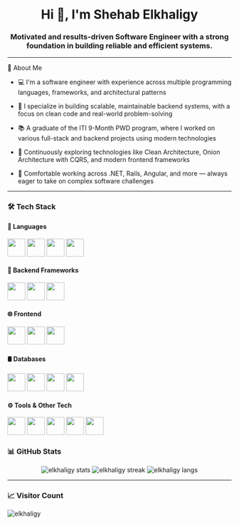 <h1 align="center">Hi 👋, I'm Shehab Elkhaligy</h1>
<h3 align="center">Motivated and results-driven Software Engineer with a strong foundation in building reliable and efficient systems.</h3>

---

🧠 About Me
- 💻 I'm a software engineer with experience across multiple programming languages, frameworks, and architectural patterns

- 🚀 I specialize in building scalable, maintainable backend systems, with a focus on clean code and real-world problem-solving

- 📚 A graduate of the ITI 9-Month PWD program, where I worked on various full-stack and backend projects using modern technologies

- 🌱 Continuously exploring technologies like Clean Architecture, Onion Architecture with CQRS, and modern frontend frameworks

- 💬 Comfortable working across .NET, Rails, Angular, and more — always eager to take on complex software challenges



---

### 🛠️ Tech Stack

#### 🧩 Languages
<p>
  <img src="https://cdn.jsdelivr.net/gh/devicons/devicon/icons/csharp/csharp-original.svg" width="40" />
  <img src="https://cdn.jsdelivr.net/gh/devicons/devicon/icons/python/python-original.svg" width="40" />
  <img src="https://cdn.jsdelivr.net/gh/devicons/devicon/icons/javascript/javascript-original.svg" width="40" />
  <img src="https://cdn.jsdelivr.net/gh/devicons/devicon/icons/ruby/ruby-original.svg" width="40" />
</p>

#### 🧱 Backend Frameworks
<p>
  <img src="https://cdn.jsdelivr.net/gh/devicons/devicon/icons/dot-net/dot-net-original.svg" width="40" />
  <img src="https://cdn.jsdelivr.net/gh/devicons/devicon/icons/rails/rails-plain.svg" width="40" />
  <img src="https://cdn.jsdelivr.net/gh/devicons/devicon/icons/aspnet/aspnet-original.svg" width="40" />
</p>

#### 🌐 Frontend
<p>
  <img src="https://cdn.jsdelivr.net/gh/devicons/devicon/icons/angularjs/angularjs-original.svg" width="40" />
  <img src="https://cdn.jsdelivr.net/gh/devicons/devicon/icons/html5/html5-original.svg" width="40" />
  <img src="https://cdn.jsdelivr.net/gh/devicons/devicon/icons/css3/css3-original.svg" width="40" />
</p>

#### 🛢️ Databases
<p>
  <img src="https://cdn.jsdelivr.net/gh/devicons/devicon/icons/sqlite/sqlite-original.svg" width="40" />
  <img src="https://cdn.jsdelivr.net/gh/devicons/devicon/icons/mysql/mysql-original.svg" width="40" />
  <img src="https://cdn.jsdelivr.net/gh/devicons/devicon/icons/postgresql/postgresql-original.svg" width="40" />
  <img src="https://cdn.jsdelivr.net/gh/devicons/devicon/icons/microsoftsqlserver/microsoftsqlserver-plain.svg" width="40" />
</p>

#### ⚙️ Tools & Other Tech
<p>
  <img src="https://cdn.jsdelivr.net/gh/devicons/devicon/icons/git/git-original.svg" width="40" />
  <img src="https://cdn.jsdelivr.net/gh/devicons/devicon/icons/github/github-original.svg" width="40" />
  <img src="https://cdn.jsdelivr.net/gh/devicons/devicon/icons/vscode/vscode-original.svg" width="40" />
  <img src="https://cdn.jsdelivr.net/gh/devicons/devicon/icons/visualstudio/visualstudio-plain.svg" width="40" />
  <img src="https://cdn.jsdelivr.net/gh/devicons/devicon/icons/docker/docker-original.svg" width="40" />
</p>


### 📊 GitHub Stats
<p align="center">
  <img src="https://github-readme-stats.vercel.app/api?username=elkhaligy&show_icons=true&theme=radical" alt="elkhaligy stats" />
  <img src="https://github-readme-streak-stats.herokuapp.com/?user=elkhaligy&theme=radical" alt="elkhaligy streak" />
  <img src="https://github-readme-stats.vercel.app/api/top-langs/?username=elkhaligy&layout=compact&theme=radical" alt="elkhaligy langs" />
</p>

---

### 📈 Visitor Count
<p align="left">
  <img src="https://komarev.com/ghpvc/?username=elkhaligy&label=Profile%20views&color=0e75b6&style=flat" alt="elkhaligy" />
</p>


